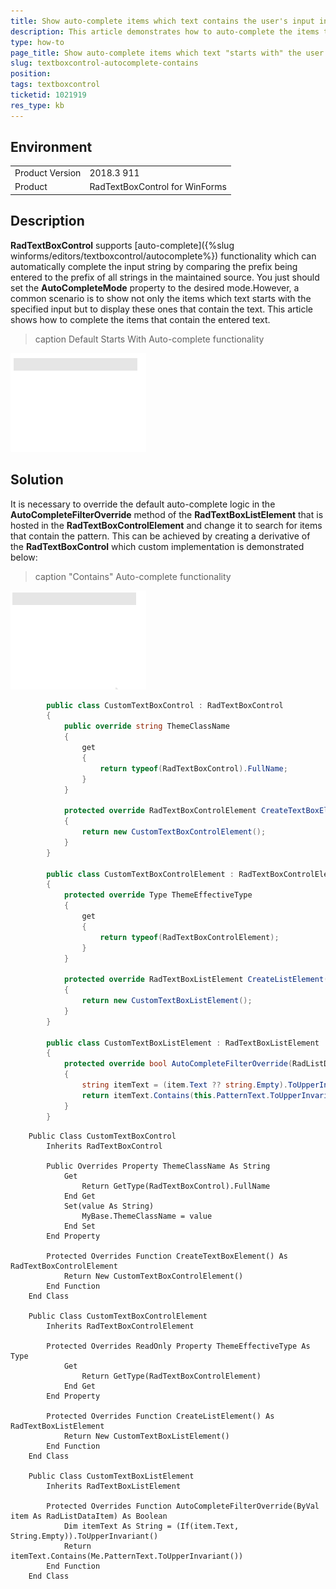 ```yaml
---
title: Show auto-complete items which text contains the user's input in RadTextBoxControl
description: This article demonstrates how to auto-complete the items that contains the user's input in RadTextBoxControl
type: how-to
page_title: Show auto-complete items which text "starts with" the user's input in RadTextBoxControl
slug: textboxcontrol-autocomplete-contains
position: 
tags: textboxcontrol
ticketid: 1021919
res_type: kb
---
```


## Environment
<table>
	<tr>
		<td>Product Version</td>
		<td>2018.3 911</td>
	</tr>
	<tr>
		<td>Product</td>
		<td>RadTextBoxControl for WinForms</td>
	</tr>
</table>


## Description

**RadTextBoxControl** supports [auto-complete]({%slug winforms/editors/textboxcontrol/autocomplete%}) functionality which can automatically complete the input string by comparing the prefix being entered to the prefix of all strings in the maintained source. You just should set the **AutoCompleteMode** property to the desired mode.However, a common scenario is to show not only the items which text starts with the specified input but to display these ones that contain the text. This article shows how to complete the items that contain the entered text.

>caption Default Starts With Auto-complete functionality

![textboxcontrol-autocomplete-contains001](images/textboxcontrol-autocomplete-contains001.gif)

## Solution 

It is necessary to override the default auto-complete logic in the **AutoCompleteFilterOverride** method of the **RadTextBoxListElement** that is hosted in the **RadTextBoxControlElement** and change it to search for items that contain the pattern. This can be achieved by creating a derivative of the **RadTextBoxControl** which custom implementation is demonstrated below:


>caption "Contains" Auto-complete functionality

![textboxcontrol-autocomplete-contains002](images/textboxcontrol-autocomplete-contains002.gif)

````C#
        public class CustomTextBoxControl : RadTextBoxControl
        {
            public override string ThemeClassName
            {
                get
                {
                    return typeof(RadTextBoxControl).FullName;
                }
            }

            protected override RadTextBoxControlElement CreateTextBoxElement()
            {
                return new CustomTextBoxControlElement();
            }
        }

        public class CustomTextBoxControlElement : RadTextBoxControlElement
        {
            protected override Type ThemeEffectiveType
            {
                get
                {
                    return typeof(RadTextBoxControlElement);
                }
            }

            protected override RadTextBoxListElement CreateListElement()
            {
                return new CustomTextBoxListElement();
            }
        }

        public class CustomTextBoxListElement : RadTextBoxListElement
        {
            protected override bool AutoCompleteFilterOverride(RadListDataItem item)
            {
                string itemText = (item.Text ?? string.Empty).ToUpperInvariant();
                return itemText.Contains(this.PatternText.ToUpperInvariant());
            }
        }


````
````VB.NET
    Public Class CustomTextBoxControl
        Inherits RadTextBoxControl

        Public Overrides Property ThemeClassName As String
            Get
                Return GetType(RadTextBoxControl).FullName
            End Get
            Set(value As String)
                MyBase.ThemeClassName = value
            End Set
        End Property

        Protected Overrides Function CreateTextBoxElement() As RadTextBoxControlElement
            Return New CustomTextBoxControlElement()
        End Function
    End Class

    Public Class CustomTextBoxControlElement
        Inherits RadTextBoxControlElement

        Protected Overrides ReadOnly Property ThemeEffectiveType As Type
            Get
                Return GetType(RadTextBoxControlElement)
            End Get
        End Property

        Protected Overrides Function CreateListElement() As RadTextBoxListElement
            Return New CustomTextBoxListElement()
        End Function
    End Class

    Public Class CustomTextBoxListElement
        Inherits RadTextBoxListElement

        Protected Overrides Function AutoCompleteFilterOverride(ByVal item As RadListDataItem) As Boolean
            Dim itemText As String = (If(item.Text, String.Empty)).ToUpperInvariant()
            Return itemText.Contains(Me.PatternText.ToUpperInvariant())
        End Function
    End Class


````

